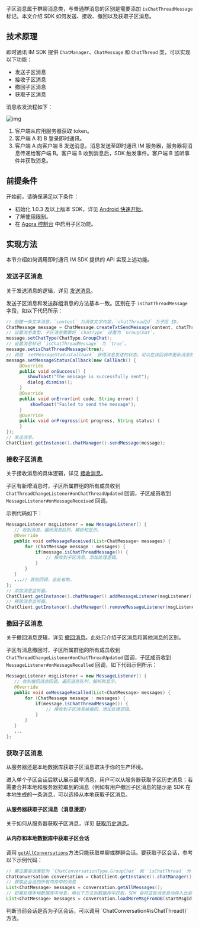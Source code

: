 子区消息属于群聊消息类，与普通群消息的区别是需要添加 `isChatThreadMessage` 标记。本文介绍 SDK 如何发送、接收、撤回以及获取子区消息。

## 技术原理

即时通讯 IM SDK 提供 `ChatManager`、`ChatMessage` 和 `ChatThread` 类，可以实现以下功能：

- 发送子区消息
- 接收子区消息
- 撤回子区消息
- 获取子区消息

消息收发流程如下：

![img](https://web-cdn.agora.io/docs-files/1636443945728)

1. 客户端从应用服务器获取 token。
2. 客户端 A 和 B 登录即时通讯。
3. 客户端 A 向客户端 B 发送消息。消息发送至即时通讯 IM 服务器，服务器将消息传递给客户端 B。客户端 B 收到消息后，SDK 触发事件。客户端 B 监听事件并获取消息。

## 前提条件

开始前，请确保满足以下条件：

- 初始化 1.0.3 及以上版本 SDK，详见 [Android 快速开始](./agora_chat_get_started_android)。
- 了解[使用限制](./agora_chat_limitation)。
- 在 [Agora 控制台](http://console.agora.io/) 中启用子区功能。

## 实现方法

本节介绍如何调用即时通讯 IM SDK 提供的 API 实现上述功能。

### 发送子区消息

关于发送消息的逻辑，详见 [发送消息](./agora_chat_send_receive_message_android#发送文本消息)。

发送子区消息和发送群组消息的方法基本一致。区别在于 `isChatThreadMessage` 字段，如以下代码所示：

```java
// 创建一条文本消息，`content` 为消息文字内容，`chatThreadId` 为子区 ID。
ChatMessage message = ChatMessage.createTxtSendMessage(content, chatThreadId);
// 设置消息类型，子区消息需要将 `ChatType` 设置为 `GroupChat`。
message.setChatType(ChatType.GroupChat);
// 设置消息标记 `isChatThreadMessage` 为 `true`。
message.setisChatThreadMessage(true);
// 调用 `setMessageStatusCallback` 获得消息发送的状态。可以在该回调中更新消息的显示状态。例如消息发送失败后的提示等等。
message.setMessageStatusCallback(new CallBack() {
     @Override
     public void onSuccess() {
        showToast("The message is successfully sent");
        dialog.dismiss();
     }
     @Override
     public void onError(int code, String error) {
         showToast("Failed to send the message");
     }
     @Override
     public void onProgress(int progress, String status) {
     }
});
// 发送消息。
ChatClient.getInstance().chatManager().sendMessage(message);
```

### 接收子区消息

关于接收消息的具体逻辑，详见 [接收消息](./agora_chat_send_receive_message_android#接收文本消息)。

子区有新增消息时，子区所属群组的所有成员收到 `ChatThreadChangeListener#onChatThreadUpdated` 回调，子区成员收到 `MessageListener#onMessageReceived` 回调。

示例代码如下：

```java
MessageListener msgListener = new MessageListener() {
   // 收到消息，遍历消息队列，解析和显示。
   @Override
   public void onMessageReceived(List<ChatMessage> messages) {
       for (ChatMessage message : messages) {
           if(message.isChatThreadMessage()) {
               // 接收到子区消息，添加处理逻辑。
           }
       }
   }
   ...// 其他回调，此处省略。
};
// 添加消息监听器。
ChatClient.getInstance().chatManager().addMessageListener(msgListener);
// 移除消息监听器。
ChatClient.getInstance().chatManager().removeMessageListener(msgListener);
```

### 撤回子区消息

关于撤回消息逻辑，详见 [撤回消息](./agora_chat_send_receive_message_android#撤回消息)。此处只介绍子区消息和其他消息的区别。

子区有消息撤回时，子区所属群组的所有成员收到 `ChatThreadChangeListener#onChatThreadUpdated` 回调，子区成员收到 `MessageListener#onMessageRecalled` 回调，如下代码示例所示：

```java
MessageListener msgListener = new MessageListener() {
   // 收到撤回消息回调，遍历消息队列，解析和显示。
   @Override
   public void onMessageRecalled(List<ChatMessage> messages) {
       for (ChatMessage message : messages) {
           if(message.isChatThreadMessage()) {
               // 接收到子区消息被撤回，添加处理逻辑。
           }
       }
   }
   ...
};
```

### 获取子区消息

从服务器还是本地数据库获取子区消息取决于你的生产环境。

进入单个子区会话后默认展示最早消息，用户可以从服务器获取子区历史消息；若需要合并本地和服务器拉取到的消息（例如有用户撤回子区消息的提示是 SDK 在本地生成的一条消息，可以选择从本地获取子区消息。

#### 从服务器获取子区消息（消息漫游）

关于如何从服务器获取子区消息，详见 [获取历史消息](./agora_chat_retrieve_message_android#从服务器获取指定会话的历史消息)。

#### 从内存和本地数据库中获取子区会话

调用 [`getAllConversations`](./agora_chat_manage_message_android#获取本地所有会话)方法只能获取单聊或群聊会话。要获取子区会话，参考以下示例代码：

```java
// 需设置会话类型为 `ChatConversationType.GroupChat` 和 `isChatThread` 为 `true`
ChatConversation conversation = ChatClient.getInstance().chatManager().getConversation(chatThreadId, ChatConversationType.GroupChat, createIfNotExists, isChatThread);
// 获取此会话的所有内存中的消息
List<ChatMessage> messages = conversation.getAllMessages();
// 如需处理本地数据库中消息，用以下方法到数据库中获取，SDK 会将这些消息自动存入此会话
List<ChatMessage> messages = conversation.loadMoreMsgFromDB(startMsgId, pagesize, searchDirection);
```

<div class="alert note">判断当前会话是否为子区会话，可以调用 `ChatConversation#isChatThread()` 方法。</div>